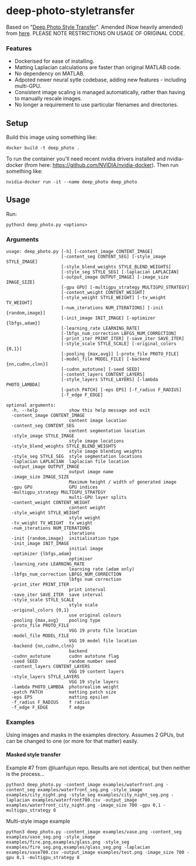 # deep-photo-styletransfer
Based on "[Deep Photo Style Transfer](https://arxiv.org/abs/1703.07511)".
Amended (Now heavily amended) from [here](https://github.com/luanfujun/deep-photo-styletransfer).
PLEASE NOTE RESTRICTIONS ON USAGE OF ORIGINAL CODE.
### Features
* Dockerised for ease of installing.
* Matting Laplacian calculations are faster than original MATLAB code.
* No dependency on MATLAB.
* Adpoted newer neural sytle codebase, adding new features - including multi-GPU.
* Consistent image scaling is managed automatically, rather than having to manually rescale images.
* No longer a requirement to use particular filenames and directories.

## Setup

Build this image using something like:
```
docker build -t deep_photo .
```
To run the container you'll need recent nvidia drivers installed and nvidia-docker (from here: https://github.com/NVIDIA/nvidia-docker). Then run something like:
```
nvidia-docker run -it --name deep_photo deep_photo
```
## Usage

Run:

```python3 deep_photo.py <options>```

### Arguments

```
usage: deep_photo.py [-h] [-content_image CONTENT_IMAGE]
                     [-content_seg CONTENT_SEG] [-style_image STYLE_IMAGE]
                     [-style_blend_weights STYLE_BLEND_WEIGHTS]
                     [-style_seg STYLE_SEG] [-laplacian LAPLACIAN]
                     [-output_image OUTPUT_IMAGE] [-image_size IMAGE_SIZE]
                     [-gpu GPU] [-multigpu_strategy MULTIGPU_STRATEGY]
                     [-content_weight CONTENT_WEIGHT]
                     [-style_weight STYLE_WEIGHT] [-tv_weight TV_WEIGHT]
                     [-num_iterations NUM_ITERATIONS] [-init {random,image}]
                     [-init_image INIT_IMAGE] [-optimizer {lbfgs,adam}]
                     [-learning_rate LEARNING_RATE]
                     [-lbfgs_num_correction LBFGS_NUM_CORRECTION]
                     [-print_iter PRINT_ITER] [-save_iter SAVE_ITER]
                     [-style_scale STYLE_SCALE] [-original_colors {0,1}]
                     [-pooling {max,avg}] [-proto_file PROTO_FILE]
                     [-model_file MODEL_FILE] [-backend {nn,cudnn,clnn}]
                     [-cudnn_autotune] [-seed SEED]
                     [-content_layers CONTENT_LAYERS]
                     [-style_layers STYLE_LAYERS] [-lambda PHOTO_LAMBDA]
                     [-patch PATCH] [-eps EPS] [-f_radius F_RADIUS]
                     [-f_edge F_EDGE]

optional arguments:
  -h, --help            show this help message and exit
  -content_image CONTENT_IMAGE
                        content image location
  -content_seg CONTENT_SEG
                        content segmentation location
  -style_image STYLE_IMAGE
                        style image locations
  -style_blend_weights STYLE_BLEND_WEIGHTS
                        style image blending weights
  -style_seg STYLE_SEG  style segmentation locations
  -laplacian LAPLACIAN  laplacian file location
  -output_image OUTPUT_IMAGE
                        output image name
  -image_size IMAGE_SIZE
                        Maximum height / width of generated image
  -gpu GPU              GPU indices
  -multigpu_strategy MULTIGPU_STRATEGY
                        multi-GPU layer splits
  -content_weight CONTENT_WEIGHT
                        content weight
  -style_weight STYLE_WEIGHT
                        style weight
  -tv_weight TV_WEIGHT  tv weight
  -num_iterations NUM_ITERATIONS
                        iterations
  -init {random,image}  initialisation type
  -init_image INIT_IMAGE
                        initial image
  -optimizer {lbfgs,adam}
                        optimiser
  -learning_rate LEARNING_RATE
                        learning rate (adam only)
  -lbfgs_num_correction LBFGS_NUM_CORRECTION
                        lbfgs num correction
  -print_iter PRINT_ITER
                        print interval
  -save_iter SAVE_ITER  save interval
  -style_scale STYLE_SCALE
                        style scale
  -original_colors {0,1}
                        use original colours
  -pooling {max,avg}    pooling type
  -proto_file PROTO_FILE
                        VGG 19 proto file location
  -model_file MODEL_FILE
                        VGG 19 model file location
  -backend {nn,cudnn,clnn}
                        backend
  -cudnn_autotune       cudnn autotune flag
  -seed SEED            random number seed
  -content_layers CONTENT_LAYERS
                        VGG 19 content layers
  -style_layers STYLE_LAYERS
                        VGG 19 style layers
  -lambda PHOTO_LAMBDA  photorealism weight
  -patch PATCH          matting patch size
  -eps EPS              matting epsilon
  -f_radius F_RADIUS    f radius
  -f_edge F_EDGE        f edge
```

### Examples
Using images and masks in the examples directory. Assumes 2 GPUs, but can be changed to one (or more for that matter) easily.

#### Masked style transfer
Example #7 from @luanfujun repo. Results are not identical, but then neither is the process...
```
python3 deep_photo.py -content_image examples/waterfront.png -content_seg examples/waterfront_seg.png -style_image examples/city_night.png -style_seg examples/city_night_seg.png -laplacian examples/waterfront700.csv -output_image examples/waterfront_city_night.png -image_size 700 -gpu 0,1 -multigpu_strategy 8
```
Multi-style image example
```
python3 deep_photo.py -content_image examples/vase.png -content_seg examples/vase_seg.png -style_image examples/fire.png,examples/glass.png -style_seg examples/fire_seg.png,examples/glass_seg.png -laplacian examples/vase700.csv -output_image examples/test.png -image_size 700 -gpu 0,1 -multigpu_strategy 8
```
